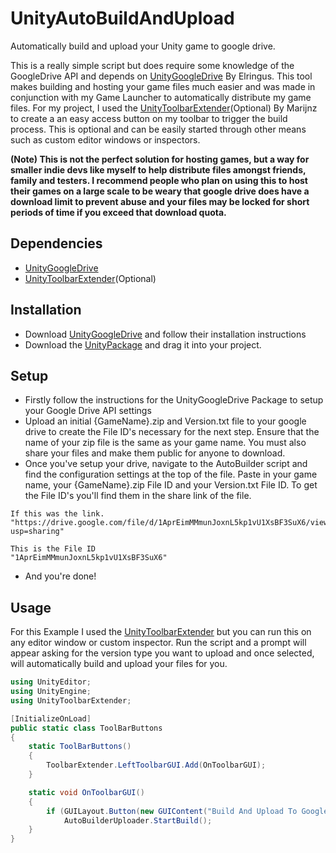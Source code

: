 # UnityAutoBuildAndUpload
Automatically build and upload your Unity game to google drive.

This is a really simple script but does require some knowledge of the GoogleDrive API and depends on [UnityGoogleDrive](https://github.com/Elringus/UnityGoogleDrive) By Elringus. This tool makes building and hosting your game files much easier and was made in conjunction with my Game Launcher to automatically distribute my game files. For my project, I used the [UnityToolbarExtender](https://github.com/marijnz/unity-toolbar-extender)(Optional) By Marijnz to create a an easy access button on my toolbar to trigger the build process. This is optional and can be easily started through other means such as custom editor windows or inspectors.

__(Note) This is not the perfect solution for hosting games, but a way for smaller indie devs like myself to help distribute files amongst friends, family and testers. I recommend people who plan on using this to host their games on a large scale to be weary that google drive does have a download limit to prevent abuse and your files may be locked for short periods of time if you exceed that download quota.__

## Dependencies
- [UnityGoogleDrive](https://github.com/Elringus/UnityGoogleDrive)
- [UnityToolbarExtender](https://github.com/marijnz/unity-toolbar-extender)(Optional)

## Installation
- Download [UnityGoogleDrive](https://github.com/Elringus/UnityGoogleDrive) and follow their installation instructions
- Download the [UnityPackage](this) and drag it into your project.

## Setup
- Firstly follow the instructions for the UnityGoogleDrive Package to setup your Google Drive API settings
- Upload an initial {GameName}.zip and Version.txt file to your google drive to create the File ID's necessary for the next step. Ensure that the name of your zip file is the same as your game name. You must also share your files and make them public for anyone to download.
- Once you've setup your drive, navigate to the AutoBuilder script and find the configuration settings at the top of the file. Paste in your game name, your {GameName}.zip File ID and your Version.txt File ID. To get the File ID's you'll find them in the share link of the file. 
```
If this was the link.
"https://drive.google.com/file/d/1AprEimMMmunJoxnL5kp1vU1XsBF3SuX6/view?usp=sharing"

This is the File ID
"1AprEimMMmunJoxnL5kp1vU1XsBF3SuX6"
```
- And you're done!

## Usage
For this Example I used the [UnityToolbarExtender](https://github.com/marijnz/unity-toolbar-extender) but you can run this on any editor window or custom inspector. Run the script and a prompt will appear asking for the version type you want to upload and once selected, will automatically build and upload your files for you.

```C#
using UnityEditor;
using UnityEngine;
using UnityToolbarExtender;

[InitializeOnLoad]
public static class ToolBarButtons 
{
    static ToolBarButtons()
    {
        ToolbarExtender.LeftToolbarGUI.Add(OnToolbarGUI);
    }

    static void OnToolbarGUI()
    {
        if (GUILayout.Button(new GUIContent("Build And Upload To Google Drive"), EditorStyles.toolbarButton))
            AutoBuilderUploader.StartBuild();
    }
}
```

